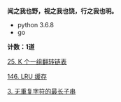 **闻之我也野，视之我也饶，行之我也明。**

* python 3.6.8
* go

**计数：1道**

[25. K 个一组翻转链表](https://leetcode-cn.com/problems/reverse-nodes-in-k-group/)

[146. LRU 缓存](https://leetcode.cn/problems/lru-cache/)

[3. 无重复字符的最长子串](https://leetcode.cn/problems/longest-substring-without-repeating-characters/)

